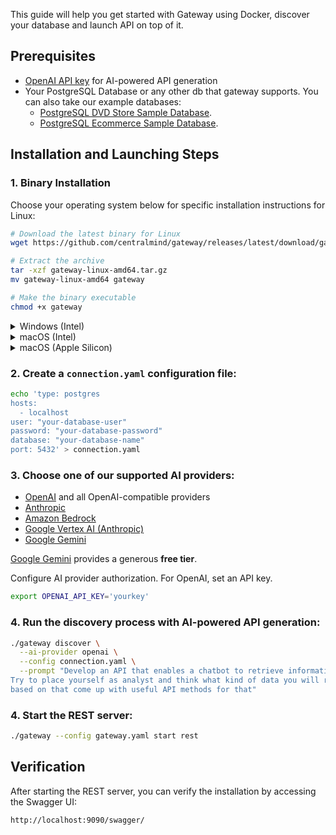 This guide will help you get started with Gateway using Docker, discover your database and launch API on top of it.

## Prerequisites

- <a href="https://platform.openai.com/api-keys">OpenAI API key</a> for AI-powered API generation
- Your PostgreSQL Database or any other db that gateway supports. You can also take our example databases:
  - <a href="/example/postgresql-dvdstore-sample/">PostgreSQL DVD Store Sample Database</a>.
  - <a href="/example/postgresql-ecommerce-sample/">PostgreSQL Ecommerce Sample Database</a>.

## Installation and Launching Steps

### 1. Binary Installation

Choose your operating system below for specific installation instructions for Linux:

```bash
# Download the latest binary for Linux
wget https://github.com/centralmind/gateway/releases/latest/download/gateway-linux-amd64.tar.gz

# Extract the archive
tar -xzf gateway-linux-amd64.tar.gz
mv gateway-linux-amd64 gateway

# Make the binary executable
chmod +x gateway
```

<details>
<summary>Windows (Intel)</summary>

```powershell
# Download the latest binary for Windows
Invoke-WebRequest -Uri https://github.com/centralmind/gateway/releases/latest/download/gateway-windows-amd64.zip -OutFile gateway-windows.zip

# Extract the archive
Expand-Archive -Path gateway-windows.zip -DestinationPath .

# Rename
Rename-Item -Path "gateway-windows-amd64.exe" -NewName "gateway.exe"

```

</details>

<details>
<summary>macOS (Intel)</summary>

```bash
# Download the latest binary for macOS (Intel)
curl -LO https://github.com/centralmind/gateway/releases/latest/download/gateway-darwin-amd64.tar.gz

# Extract the archive
tar -xzf gateway-darwin-amd64.tar.gz
mv gateway-darwin-amd64 gateway

# Make the binary executable
chmod +x gateway

```

</details>

<details>
<summary>macOS (Apple Silicon)</summary>
 
```bash
# Download the latest binary for macOS (Apple Silicon)
curl -LO https://github.com/centralmind/gateway/releases/latest/download/gateway-darwin-arm64.tar.gz

# Extract the archive

tar -xzf gateway-darwin-arm64.tar.gz
mv gateway-darwin-arm64 gateway

# Make the binary executable

chmod +x gateway

````
</details>


### 2. Create a `connection.yaml` configuration file:
```bash
echo 'type: postgres
hosts:
  - localhost
user: "your-database-user"
password: "your-database-password"
database: "your-database-name"
port: 5432' > connection.yaml
````

### 3. Choose one of our supported AI providers:

- [OpenAI](/providers/openai) and all OpenAI-compatible providers
- [Anthropic](/providers/anthropic)
- [Amazon Bedrock](/providers/bedrock)
- [Google Vertex AI (Anthropic)](/providers/anthropic-vertexai)
- [Google Gemini](/providers/gemini)

[Google Gemini](/providers/gemini) provides a generous **free tier**.

Configure AI provider authorization. For OpenAI, set an API key.

```bash
export OPENAI_API_KEY='yourkey'
```

### 4. Run the discovery process with AI-powered API generation:

```bash
./gateway discover \
  --ai-provider openai \
  --config connection.yaml \
  --prompt "Develop an API that enables a chatbot to retrieve information about data. \
Try to place yourself as analyst and think what kind of data you will require, \
based on that come up with useful API methods for that"
```

### 4. Start the REST server:

```bash
./gateway --config gateway.yaml start rest
```

## Verification

After starting the REST server, you can verify the installation by accessing the Swagger UI:

```
http://localhost:9090/swagger/
```
